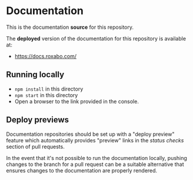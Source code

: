 # Documentation

This is the documentation **source** for this repository.

The **deployed** version of the documentation for this repository is available at:

* https://docs.roxabo.com/

## Running locally

* `npm install` in this directory
* `npm start` in this directory
* Open a browser to the link provided in the console.

## Deploy previews

Documentation repositories should be set up with a "deploy preview" feature which automatically provides "preview" links in the _status checks_ section of pull requests.

In the event that it's not possible to run the documentation locally, pushing changes to the branch for a pull request can be a suitable alternative that ensures changes to the documentation are properly rendered.
